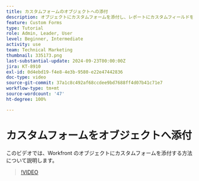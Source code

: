 ```yaml
---
title: カスタムフォームのオブジェクトへの添付
description: オブジェクトにカスタムフォームを添付し、レポートにカスタムフィールドを表示する方法を学びます。
feature: Custom Forms
type: Tutorial
role: Admin, Leader, User
level: Beginner, Intermediate
activity: use
team: Technical Marketing
thumbnail: 335173.png
last-substantial-update: 2024-09-23T00:00:00Z
jira: KT-8910
exl-id: 0d4ebd19-f4e8-4e3b-9580-e22e47442836
doc-type: video
source-git-commit: 37a1c8c492af68ccdee9bd7688ff4d07b41c71e7
workflow-type: tm+mt
source-wordcount: '47'
ht-degree: 100%

---
```


# カスタムフォームをオブジェクトへ添付

このビデオでは、Workfront のオブジェクトにカスタムフォームを添付する方法について説明します。

>[!VIDEO](https://video.tv.adobe.com/v/335173/?quality=12&learn=on)
